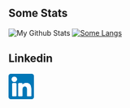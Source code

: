 ## Some Stats
![My Github Stats](https://github-readme-stats.vercel.app/api?username=sjrusso8&show_icons=true&theme=default)
[![Some Langs](https://github-readme-stats.vercel.app/api/top-langs/?username=sjrusso8&layout=compact&theme=default&hide=jupyter%20notebook,css)](https://github.com/anuraghazra/github-readme-stats)

## Linkedin
<a href="https://www.linkedin.com/in/stevenjosephrusso/">
  <img align="left" alt="Steve Russo | LinkedIn" height="50px" src="https://raw.githubusercontent.com/sjrusso8/sjrusso8/main/linkedin.svg" />
</a>
<br>
